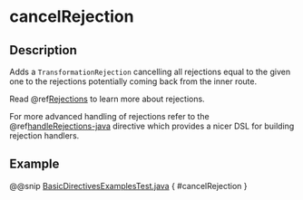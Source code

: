<a id="cancelrejection-java"></a>
# cancelRejection

## Description

Adds a `TransformationRejection` cancelling all rejections equal to the
given one to the rejections potentially coming back from the inner route.

Read @ref[Rejections](../../rejections.md#rejections-java) to learn more about rejections.

For more advanced handling of rejections refer to the @ref[handleRejections-java](../execution-directives/handleRejections.md#handlerejections-java) directive
which provides a nicer DSL for building rejection handlers.

## Example

@@snip [BasicDirectivesExamplesTest.java](../../../../../../../test/java/docs/http/javadsl/server/directives/BasicDirectivesExamplesTest.java) { #cancelRejection }
